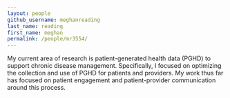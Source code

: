 ```yaml
---
layout: people
github_username: meghanreading
last_name: reading
first_name: meghan
permalink: /people/mr3554/
---
```

My current area of research is patient-generated health data (PGHD) to support
chronic disease management. Specifically, I focused on optimizing the collection
and use of PGHD for patients and providers. My work thus far has focused on
patient engagement and patient-provider communication around this process.
